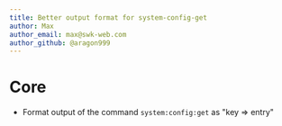 ```yaml
---
title: Better output format for system-config-get
author: Max
author_email: max@swk-web.com
author_github: @aragon999
---
```

# Core
* Format output of the command `system:config:get` as "key => entry"
